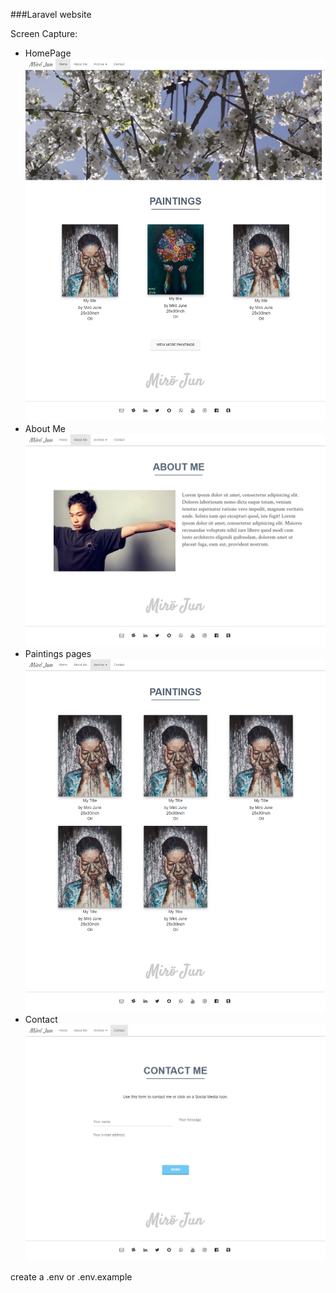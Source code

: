 ###Laravel website


Screen Capture: 
  - HomePage
![Screen Capture](https://github.com/guinslym/mirojune-website/blob/master/images/homepage.png.png "Logo Title Text 1")
  - About Me
![Screen Capture](https://github.com/guinslym/mirojune-website/blob/master/images/about.png.png "Logo Title Text 1")
  - Paintings pages
![Screen Capture](https://github.com/guinslym/mirojune-website/blob/master/images/paintings.png.png "Logo Title Text 1")
  - Contact
![Screen Capture](https://github.com/guinslym/mirojune-website/blob/master/images/contact.png "Logo Title Text 1")


create a .env
or .env.example